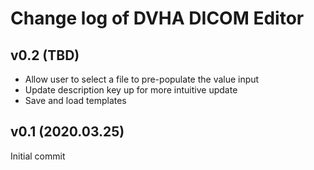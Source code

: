 # Change log of DVHA DICOM Editor

v0.2 (TBD)
--------------------
 - Allow user to select a file to pre-populate the value input
 - Update description key up for more intuitive update
 - Save and load templates

v0.1 (2020.03.25)
--------------------
 Initial commit